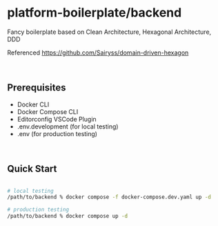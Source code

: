 # platform-boilerplate/backend

Fancy boilerplate based on Clean Architecture, Hexagonal Architecture, DDD

Referenced https://github.com/Sairyss/domain-driven-hexagon

<br/>

## Prerequisites

- Docker CLI
- Docker Compose CLI
- Editorconfig VSCode Plugin
- .env.development (for local testing)
- .env (for production testing)

<br/>

## Quick Start

```bash

# local testing
/path/to/backend % docker compose -f docker-compose.dev.yaml up -d

# production testing
/path/to/backend % docker compose up -d

```
